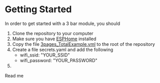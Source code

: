 # Getting Started
In order to get started with a 3 bar module, you should
1. Clone the repository to your computer
2. Make sure you have [ESPHome](https://esphome.io) installed
3. Copy the file [3pages_TotalExample.yml](/examples/3pages_TotalExample.yml) to the root of the repository
4. Create a file secrets.yaml and add the following
    - wifi_ssid: "YOUR_SSID"
    - wifi_password: "YOUR_PASSWORD"
5. 




Read me
